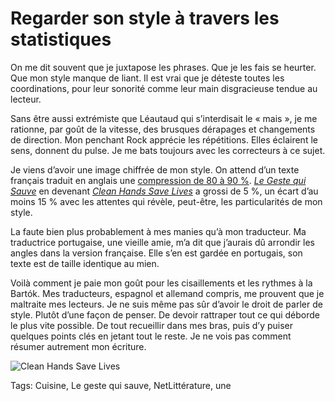 # Regarder son style à travers les statistiques

On me dit souvent que je juxtapose les phrases. Que je les fais se heurter. Que mon style manque de liant. Il est vrai que je déteste toutes les coordinations, pour leur sonorité comme leur main disgracieuse tendue au lecteur.

Sans être aussi extrémiste que Léautaud qui s’interdisait le « mais », je me rationne, par goût de la vitesse, des brusques dérapages et changements de direction. Mon penchant Rock apprécie les répétitions. Elles éclairent le sens, donnent du pulse. Je me bats toujours avec les correcteurs à ce sujet.

Je viens d’avoir une image chiffrée de mon style. On attend d’un texte français traduit en anglais une [compression de 80 à 90 %](http://www.kwintessential.co.uk/translation/articles/expansion-retraction.html). [*Le Geste qui Sauve*](/le-geste-qui-sauve/) en devenant [*Clean Hands Save Lives*](/clean-hands-save-lives/) a grossi de 5 %, un écart d’au moins 15 % avec les attentes qui révèle, peut-être, les particularités de mon style.

La faute bien plus probablement à mes manies qu’à mon traducteur. Ma traductrice portugaise, une vieille amie, m’a dit que j’aurais dû arrondir les angles dans la version française. Elle s’en est gardée en portugais, son texte est de taille identique au mien.

Voilà comment je paie mon goût pour les cisaillements et les rythmes à la Bartók. Mes traducteurs, espagnol et allemand compris, me prouvent que je maltraite mes lecteurs. Je ne suis même pas sûr d’avoir le droit de parler de style. Plutôt d’une façon de penser. De devoir rattraper tout ce qui déborde le plus vite possible. De tout recueillir dans mes bras, puis d’y puiser quelques points clés en jetant tout le reste. Je ne vois pas comment résumer autrement mon écriture.

![Clean Hands Save Lives](https://tcrouzet.com/images_tc/2014/03/cover43.jpg)



Tags: Cuisine, Le geste qui sauve, NetLittérature, une